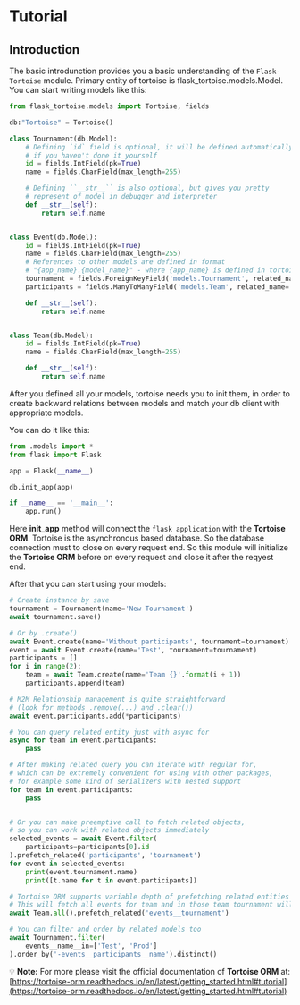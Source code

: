 # Tutorial

## Introduction

The basic introdunction provides you a basic understanding of the `Flask-Tortoise` module.
Primary entity of tortoise is flask_tortoise.models.Model. You can start writing models like this:
```python
from flask_tortoise.models import Tortoise, fields

db:"Tortoise" = Tortoise()

class Tournament(db.Model):
    # Defining `id` field is optional, it will be defined automatically
    # if you haven't done it yourself
    id = fields.IntField(pk=True)
    name = fields.CharField(max_length=255)

    # Defining ``__str__`` is also optional, but gives you pretty
    # represent of model in debugger and interpreter
    def __str__(self):
        return self.name


class Event(db.Model):
    id = fields.IntField(pk=True)
    name = fields.CharField(max_length=255)
    # References to other models are defined in format
    # "{app_name}.{model_name}" - where {app_name} is defined in tortoise config
    tournament = fields.ForeignKeyField('models.Tournament', related_name='events')
    participants = fields.ManyToManyField('models.Team', related_name='events', through='event_team')

    def __str__(self):
        return self.name


class Team(db.Model):
    id = fields.IntField(pk=True)
    name = fields.CharField(max_length=255)

    def __str__(self):
        return self.name
```
After you defined all your models, tortoise needs you to init them, in order to create backward relations between models and match your db client with appropriate models.

You can do it like this:
```python
from .models import *
from flask import Flask

app = Flask(__name__)

db.init_app(app)

if __name__ == '__main__':
    app.run()
```
Here **init_app** method will connect the `flask application` with the __Tortoise ORM__. Tortoise is the asynchronous based database. So the database connection must to close on every request end.
So this module will initialize the __Tortoise ORM__ before on every request and close it after the reqyest end.

After that you can start using your models:

```python
# Create instance by save
tournament = Tournament(name='New Tournament')
await tournament.save()

# Or by .create()
await Event.create(name='Without participants', tournament=tournament)
event = await Event.create(name='Test', tournament=tournament)
participants = []
for i in range(2):
    team = await Team.create(name='Team {}'.format(i + 1))
    participants.append(team)

# M2M Relationship management is quite straightforward
# (look for methods .remove(...) and .clear())
await event.participants.add(*participants)

# You can query related entity just with async for
async for team in event.participants:
    pass

# After making related query you can iterate with regular for,
# which can be extremely convenient for using with other packages,
# for example some kind of serializers with nested support
for team in event.participants:
    pass


# Or you can make preemptive call to fetch related objects,
# so you can work with related objects immediately
selected_events = await Event.filter(
    participants=participants[0].id
).prefetch_related('participants', 'tournament')
for event in selected_events:
    print(event.tournament.name)
    print([t.name for t in event.participants])

# Tortoise ORM supports variable depth of prefetching related entities
# This will fetch all events for team and in those team tournament will be prefetched
await Team.all().prefetch_related('events__tournament')

# You can filter and order by related models too
await Tournament.filter(
    events__name__in=['Test', 'Prod']
).order_by('-events__participants__name').distinct()
```

:bulb: **Note:** For more please visit the official documentation of __Tortoise ORM__ at: [https://tortoise-orm.readthedocs.io/en/latest/getting_started.html#tutorial](https://tortoise-orm.readthedocs.io/en/latest/getting_started.html#tutorial)